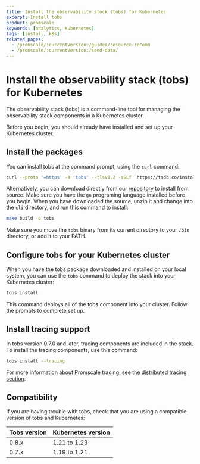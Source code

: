 ```yaml
---
title: Install the observability stock (tobs) for Kubernetes
excerpt: Install tobs
product: promscale
keywords: [analytics, Kubernetes]
tags: [install, k8s]
related_pages:
  - /promscale/:currentVersion:/guides/resource-recomm
  - /promscale/:currentVersion:/send-data/
---
```


# Install the observability stack (tobs) for Kubernetes
The observability stack (tobs) is a command-line tool for managing the
observability stack components in a Kubernetes cluster.

Before you begin, you should already have installed and set up your Kubernetes
cluster.

## Install the packages
You can install tobs at the command prompt, using the `curl` command:
```bash
curl --proto '=https' -A 'tobs' --tlsv1.2 -sSLf  https://tsdb.co/install-tobs-sh |sh
```

Alternatively, you can download directly from our [repository][download-tobs] to
install from source. Make sure you have the `go` programing language installed
before you begin. When you have downloaded the source, unzip it and change into
the `cli` directory, and run this command to install:
```bash
make build -o tobs
```

Make sure you move the `tobs` binary from its current directory to your `/bin`
directory, or add it to your PATH.

## Configure tobs for your Kubernetes cluster
When you have the tobs package downloaded and installed on your local system,
you can use the `tobs` command  to deploy the stack into your Kubernetes
cluster:
```bash
tobs install
```

This command deploys all of the tobs component into your
cluster. Follow the prompts to complete set up.

## Install tracing support

In tobs version 0.7.0 and later, tracing components are included in the stack.
To install the tracing components, use this command:
```bash
tobs install --tracing
```

For more information about Promscale tracing, see the
[distributed tracing section][promscale-tracing].

## Compatibility
If you are having trouble with tobs, check that you are using a compatible
version of tobs and Kubernetes:

|Tobs version|Kubernetes version|
|-|-|
|0.8.x|1.21 to 1.23|
|0.7.x|1.19 to 1.21|

[download-tobs]: https://github.com/timescale/tobs/releases/latest
[promscale-tracing]: /promscale/:currentVersion:/distributed-tracing/
